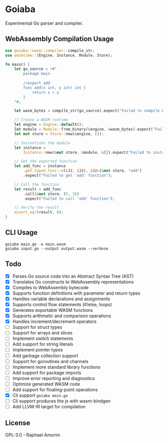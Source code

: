 # Goiaba

Experimental Go parser and compiler.

## WebAssembly Compilation Usage

```rust
use goiaba::wasm::compiler::compile_str;
use wasmtime::{Engine, Instance, Module, Store};

fn main() {
    let go_source = r#"
        package main
        
        //export add
        func add(x int, y int) int {
            return x + y
        }
    "#;

    let wasm_bytes = compile_str(go_source).expect("Failed to compile Go to WASM");

    // Create a WASM runtime
    let engine = Engine::default();
    let module = Module::from_binary(&engine, &wasm_bytes).expect("Failed to load WASM module");
    let mut store = Store::new(&engine, ());

    // Instantiate the module
    let instance =
        Instance::new(&mut store, &module, &[]).expect("Failed to instantiate module");

    // Get the exported function
    let add_func = instance
        .get_typed_func::<(i32, i32), i32>(&mut store, "add")
        .expect("Failed to get 'add' function");

    // Call the function
    let result = add_func
        .call(&mut store, (5, 3))
        .expect("Failed to call 'add' function");

    // Verify the result
    assert_eq!(result, 8);
}
```

## CLI Usage

```cli
goiaba main.go -o main.wasm
goiaba input.go --output output.wasm --verbose
```

## Todo

- [x] Parses Go source code into an Abstract Syntax Tree (AST)
- [x] Translates Go constructs to WebAssembly representations
- [x] Compiles to WebAssembly bytecode
- [x] Supports function definitions with parameter and return types
- [x] Handles variable declarations and assignments
- [x] Supports control flow statements (if/else, loops)
- [x] Generates exportable WASM functions
- [x] Supports arithmetic and comparison operations
- [x] Handles increment/decrement operators
- [ ] Support for struct types
- [ ] Support for arrays and slices
- [ ] Implement switch statements
- [ ] Add support for string literals
- [ ] Implement pointer types
- [ ] Add garbage collection support
- [ ] Support for goroutines and channels
- [ ] Implement more standard library functions
- [ ] Add support for package imports
- [ ] Improve error reporting and diagnostics
- [ ] Optimize generated WASM code
- [ ] Add support for floating-point operations
- [x] Cli support `goiaba main.go`
- [ ] Cli support produces the js with wasm-bindgen
- [ ] Add LLVM-IR target for compilation

## License

GPL-3.0 - Raphael Amorim